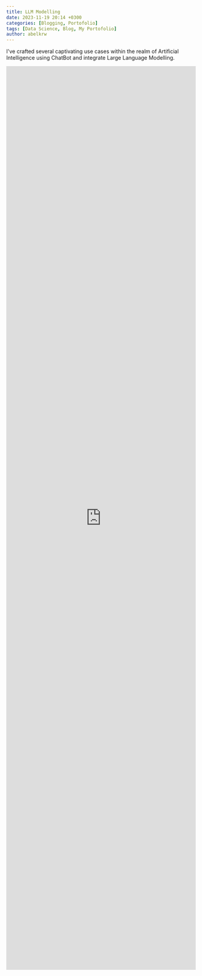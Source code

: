 ```yaml
---
title: LLM Modelling
date: 2023-11-19 20:14 +0300
categories: [Blogging, Portofolio]
tags: [Data Science, Blog, My Portofolio]
author: abelkrw
---
```


I've crafted several captivating use cases within the realm of Artificial Intelligence using ChatBot and integrate Large Language Modelling. 

<iframe src="https://faktasehat.streamlit.app/?embed=true" height="2400" style="width:100%;border:none;"></iframe>
